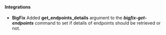 #### Integrations
- __BigFix__
Added **get_endpoints_details** argument to the ***bigfix-get-endpoints*** command to set if details of endpoints should be retrieved or not.
